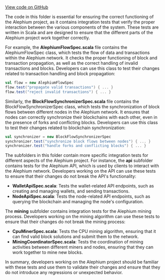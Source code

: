 [View code on GitHub](https://github.com/alephium/alephium/.autodoc/docs/json/app/src/it/scala/org)

The code in this folder is essential for ensuring the correct functioning of the Alephium project, as it contains integration tests that verify the proper interaction between the various components of the system. These tests are written in Scala and are designed to ensure that the different parts of the Alephium project work together correctly.

For example, the **AlephiumFlowSpec.scala** file contains the AlephiumFlowSpec class, which tests the flow of data and transactions within the Alephium network. It checks the proper functioning of block and transaction propagation, as well as the correct handling of invalid transactions and blocks. Developers can use this class to test their changes related to transaction handling and block propagation:

```scala
val flow = new AlephiumFlowSpec
flow.test("propagate valid transactions") { ... }
flow.test("reject invalid transactions") { ... }
```

Similarly, the **BlockFlowSynchronizerSpec.scala** file contains the BlockFlowSynchronizerSpec class, which tests the synchronization of block flows between different nodes in the Alephium network. It ensures that nodes can correctly synchronize their blockchains with each other, even in the presence of forks and conflicting blocks. Developers can use this class to test their changes related to blockchain synchronization:

```scala
val synchronizer = new BlockFlowSynchronizerSpec
synchronizer.test("synchronize block flows between nodes") { ... }
synchronizer.test("handle forks and conflicting blocks") { ... }
```

The subfolders in this folder contain more specific integration tests for different aspects of the Alephium project. For instance, the **api** subfolder contains tests for the Alephium API, which is used by clients to interact with the Alephium network. Developers working on the API can use these tests to ensure that their changes do not break the API's functionality:

- **WalletApiSpec.scala**: Tests the wallet-related API endpoints, such as creating and managing wallets, and sending transactions.
- **NodeApiSpec.scala**: Tests the node-related API endpoints, such as querying the blockchain and managing the node's configuration.

The **mining** subfolder contains integration tests for the Alephium mining process. Developers working on the mining algorithm can use these tests to ensure that their changes do not break the mining process:

- **CpuMinerSpec.scala**: Tests the CPU mining algorithm, ensuring that it can find valid block solutions and submit them to the network.
- **MiningCoordinatorSpec.scala**: Tests the coordination of mining activities between different miners and nodes, ensuring that they can work together to mine new blocks.

In summary, developers working on the Alephium project should be familiar with these tests and use them to validate their changes and ensure that they do not introduce any regressions or unexpected behavior.
